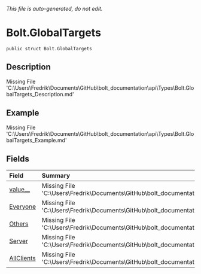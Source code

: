 *This file is auto-generated, do not edit.*

# Bolt.GlobalTargets
`public struct Bolt.GlobalTargets`
## Description
Missing File 'C:\Users\Fredrik\Documents\GitHub\bolt_documentation\api\Types\Bolt.GlobalTargets_Description.md'
## Example
Missing File 'C:\Users\Fredrik\Documents\GitHub\bolt_documentation\api\Types\Bolt.GlobalTargets_Example.md'
## Fields
| Field | Summary |
|:-----|:--------|
|[value__](Bolt.GlobalTargets/F/value__.md)|Missing File 'C:\Users\Fredrik\Documents\GitHub\bolt_documentation\api\Types\Bolt.GlobalTargets\F\value___Summary.md'|
|[Everyone](Bolt.GlobalTargets/F/Everyone.md)|Missing File 'C:\Users\Fredrik\Documents\GitHub\bolt_documentation\api\Types\Bolt.GlobalTargets\F\Everyone_Summary.md'|
|[Others](Bolt.GlobalTargets/F/Others.md)|Missing File 'C:\Users\Fredrik\Documents\GitHub\bolt_documentation\api\Types\Bolt.GlobalTargets\F\Others_Summary.md'|
|[Server](Bolt.GlobalTargets/F/Server.md)|Missing File 'C:\Users\Fredrik\Documents\GitHub\bolt_documentation\api\Types\Bolt.GlobalTargets\F\Server_Summary.md'|
|[AllClients](Bolt.GlobalTargets/F/AllClients.md)|Missing File 'C:\Users\Fredrik\Documents\GitHub\bolt_documentation\api\Types\Bolt.GlobalTargets\F\AllClients_Summary.md'|
